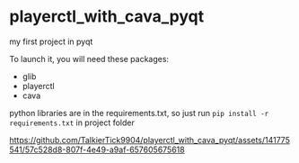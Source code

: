 # playerctl_with_cava_pyqt
my first project in pyqt

To launch it, you will need these packages:
- glib
- playerctl
- cava

python libraries are in the requirements.txt, so just run `pip install -r requirements.txt` in project folder


https://github.com/TalkierTick9904/playerctl_with_cava_pyqt/assets/141775541/57c528d8-807f-4e49-a9af-657605675618

